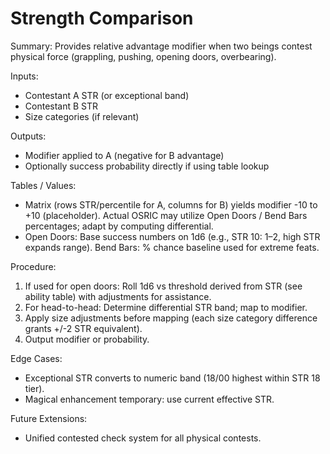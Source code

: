 # Strength Comparison

Summary: Provides relative advantage modifier when two beings contest physical force (grappling, pushing, opening doors, overbearing).

Inputs:
- Contestant A STR (or exceptional band)
- Contestant B STR
- Size categories (if relevant)

Outputs:
- Modifier applied to A (negative for B advantage)
- Optionally success probability directly if using table lookup

Tables / Values:
- Matrix (rows STR/percentile for A, columns for B) yields modifier -10 to +10 (placeholder). Actual OSRIC may utilize Open Doors / Bend Bars percentages; adapt by computing differential.
- Open Doors: Base success numbers on 1d6 (e.g., STR 10: 1–2, high STR expands range). Bend Bars: % chance baseline used for extreme feats.

Procedure:
1. If used for open doors: Roll 1d6 vs threshold derived from STR (see ability table) with adjustments for assistance.
2. For head-to-head: Determine differential STR band; map to modifier.
3. Apply size adjustments before mapping (each size category difference grants +/-2 STR equivalent).
4. Output modifier or probability.

Edge Cases:
- Exceptional STR converts to numeric band (18/00 highest within STR 18 tier).
- Magical enhancement temporary: use current effective STR.

Future Extensions:
- Unified contested check system for all physical contests.
